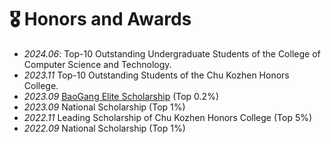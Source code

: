 # 🎖 Honors and Awards
- *2024.06*: Top-10 Outstanding Undergraduate Students of the College of Computer Science and Technology.
- *2023.11*  Top-10 Outstanding Students of the Chu Kozhen Honors College.
- *2023.09* [BaoGang Elite Scholarship](http://www.bsef.baosteel.com/#/winnerlist) (Top 0.2%)
- *2023.09* National Scholarship (Top 1%)
- *2022.11* Leading Scholarship of Chu Kozhen Honors College (Top 5%)
- *2022.09* National Scholarship (Top 1%)
